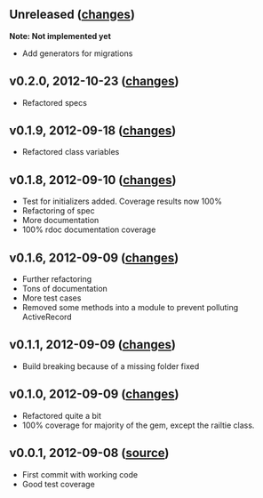 Unreleased ([changes](https://github.com/shadabahmed/multi_config/compare/v0.2.0...master))
-------------------
**Note: Not implemented yet**
  * Add generators for migrations

v0.2.0, 2012-10-23 ([changes](https://github.com/shadabahmed/multi_config/compare/v0.1.9...v0.2.0))
-------------------
  * Refactored specs

v0.1.9, 2012-09-18 ([changes](https://github.com/shadabahmed/multi_config/compare/v0.1.8...v0.1.9))
-------------------
  * Refactored class variables

v0.1.8, 2012-09-10 ([changes](https://github.com/shadabahmed/multi_config/compare/v0.1.6...v0.1.8))
-------------------
  * Test for initializers added. Coverage results now 100%
  * Refactoring of spec
  * More documentation
  * 100% rdoc documentation coverage

v0.1.6, 2012-09-09 ([changes](https://github.com/shadabahmed/multi_config/compare/v0.1.1...v0.1.6))
-------------------
  * Further refactoring
  * Tons of documentation
  * More test cases
  * Removed some methods into a module to prevent polluting ActiveRecord

v0.1.1, 2012-09-09 ([changes](https://github.com/shadabahmed/multi_config/compare/v0.1.0...v0.1.1))
-------------------
  * Build breaking because of a missing folder fixed

v0.1.0, 2012-09-09 ([changes](https://github.com/shadabahmed/multi_config/compare/v0.0.1...v0.1.0))
-------------------
  * Refactored quite a bit
  * 100% coverage for majority of the gem, except the railtie class.

v0.0.1, 2012-09-08 ([source](https://github.com/shadabahmed/multi_config/tree/53bf0b63f8e217379459b83b173c319039d6edc0))
-------------------
  * First commit with working code
  * Good test coverage
